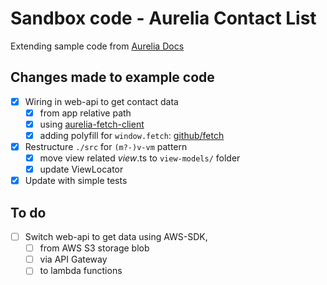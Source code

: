 # Sandbox code - Aurelia Contact List
Extending sample code from [Aurelia Docs](http://aurelia.io/hub.html#/doc/article/aurelia/framework/latest/contact-manager-tutorial/1)

## Changes made to example code
- [x] Wiring in web-api to get contact data 
  - [x] from app relative path
  - [x] using [aurelia-fetch-client](http://aurelia.io/hub.html#/doc/article/aurelia/fetch-client/latest/http-services/1)
  - [x] adding polyfill for `window.fetch`: [github/fetch](https://github.com/github/fetch)
- [x] Restructure `./src` for `(m?-)v-vm` pattern
  - [x] move view related *view*.ts to `view-models/` folder
  - [x] update ViewLocator
- [x] Update with simple tests

## To do
- [ ] Switch web-api to get data using AWS-SDK, 
  - [ ] from AWS S3 storage blob
  - [ ] via API Gateway
  - [ ] to lambda functions
